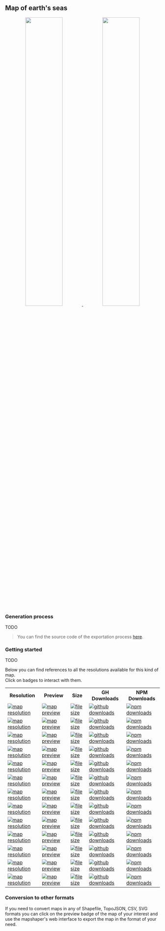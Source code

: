 ## Map of earth's seas
<p align="center">
  <a alt="see earth-seas on mapshaper" href="http://mapshaper.org/?files=https://cdn.rawgit.com/simonepri/geo-maps/next/previews/earth-seas.geo.json">
    <img src="https://raw.githubusercontent.com/simonepri/geo-maps/next/media/geo-maps-earth-seas-shape.png" width ="49%"/>
  </a>
  <a alt="see earth-seas on geojson.io" href="http://geojson.io/#data=data:text/x-url,https://cdn.rawgit.com/simonepri/geo-maps/next/previews/earth-seas.geo.json">
    <img src="https://raw.githubusercontent.com/simonepri/geo-maps/next/media/geo-maps-earth-seas-hover.png" width ="49%"/>
  </a>
</p>

### Generation process
TODO

> You can find the source code of the exportation process [here](gulp/maps/earth-seas.js).

### Getting started
TODO

Below you can find references to all the resolutions available for this kind of map.  
Click on badges to interact with them.

<table>
  <tr>
    <th>Resolution</th>
    <th>Preview</th>
    <th>Size</th>
    <th>GH Downloads</th>
    <th>NPM Downloads</th>
  </tr>

  <tr>
    <td>
      <a href="#earth-seas">
        <img src="https://img.shields.io/badge/resolution-1m-f1c40f.svg" alt="map resolution"/>
      </a>
    </td>
    <td>
      <a href="http://mapshaper.org/?files=https://unpkg.com/@geo-maps/earth-seas-1m/map.geo.json">
        <img src="https://img.shields.io/badge/preview-mapshaper-1abc9c.svg" alt="map preview"/>
      </a>
    </td>
    <td>
      <a href="#earth-seas">
        <img src="http://img.badgesize.io/https://unpkg.com/@geo-maps/earth-seas-1m/map.geo.json" alt="file size"/>
      </a>
    </td>
    <td>
      <a href="https://github.com/simonepri/geo-maps/releases/download/v0.5.0/earth-seas-1m.geo.json">
        <img src="https://img.shields.io/github/downloads/simonepri/geo-maps/latest/earth-seas-1m.geo.json.svg" alt="github downloads"/>
      </a>
    </td>
    <td>
      <a href="https://www.npmjs.com/package/@geo-maps/earth-seas-1m">
        <img src="https://img.shields.io/npm/dm/@geo-maps/earth-seas-1m.svg" alt="npm downloads"/>
      </a>
    </td>
  </tr>

  <tr>
    <td>
      <a href="#earth-seas">
        <img src="https://img.shields.io/badge/resolution-2m5-f1c40f.svg" alt="map resolution"/>
      </a>
    </td>
    <td>
      <a href="http://mapshaper.org/?files=https://unpkg.com/@geo-maps/earth-seas-2m5/map.geo.json">
        <img src="https://img.shields.io/badge/preview-mapshaper-1abc9c.svg" alt="map preview"/>
      </a>
    </td>
    <td>
      <a href="#earth-seas">
        <img src="http://img.badgesize.io/https://unpkg.com/@geo-maps/earth-seas-2m5/map.geo.json" alt="file size"/>
      </a>
    </td>
    <td>
      <a href="https://github.com/simonepri/geo-maps/releases/download/v0.5.0/earth-seas-2m5.geo.json">
        <img src="https://img.shields.io/github/downloads/simonepri/geo-maps/latest/earth-seas-2m5.geo.json.svg" alt="github downloads"/>
      </a>
    </td>
    <td>
      <a href="https://www.npmjs.com/package/@geo-maps/earth-seas-2m5">
        <img src="https://img.shields.io/npm/dm/@geo-maps/earth-seas-2m5.svg" alt="npm downloads"/>
      </a>
    </td>
  </tr>

  <tr>
    <td>
      <a href="#earth-seas">
        <img src="https://img.shields.io/badge/resolution-5m-f1c40f.svg" alt="map resolution"/>
      </a>
    </td>
    <td>
      <a href="http://mapshaper.org/?files=https://unpkg.com/@geo-maps/earth-seas-5m/map.geo.json">
        <img src="https://img.shields.io/badge/preview-mapshaper-1abc9c.svg" alt="map preview"/>
      </a>
    </td>
    <td>
      <a href="#earth-seas">
        <img src="http://img.badgesize.io/https://unpkg.com/@geo-maps/earth-seas-5m/map.geo.json" alt="file size"/>
      </a>
    </td>
    <td>
      <a href="https://github.com/simonepri/geo-maps/releases/download/v0.5.0/earth-seas-5m.geo.json">
        <img src="https://img.shields.io/github/downloads/simonepri/geo-maps/latest/earth-seas-5m.geo.json.svg" alt="github downloads"/>
      </a>
    </td>
    <td>
      <a href="https://www.npmjs.com/package/@geo-maps/earth-seas-5m">
        <img src="https://img.shields.io/npm/dm/@geo-maps/earth-seas-5m.svg" alt="npm downloads"/>
      </a>
    </td>
  </tr>

  <tr>
    <td>
      <a href="#earth-seas">
        <img src="https://img.shields.io/badge/resolution-10m-f1c40f.svg" alt="map resolution"/>
      </a>
    </td>
    <td>
      <a href="http://mapshaper.org/?files=https://unpkg.com/@geo-maps/earth-seas-10m/map.geo.json">
        <img src="https://img.shields.io/badge/preview-mapshaper-1abc9c.svg" alt="map preview"/>
      </a>
    </td>
    <td>
      <a href="#earth-seas">
        <img src="http://img.badgesize.io/https://unpkg.com/@geo-maps/earth-seas-10m/map.geo.json" alt="file size"/>
      </a>
    </td>
    <td>
      <a href="https://github.com/simonepri/geo-maps/releases/download/v0.5.0/earth-seas-10m.geo.json">
        <img src="https://img.shields.io/github/downloads/simonepri/geo-maps/latest/earth-seas-10m.geo.json.svg" alt="github downloads"/>
      </a>
    </td>
    <td>
      <a href="https://www.npmjs.com/package/@geo-maps/earth-seas-10m">
        <img src="https://img.shields.io/npm/dm/@geo-maps/earth-seas-10m.svg" alt="npm downloads"/>
      </a>
    </td>
  </tr>

  <tr>
    <td>
      <a href="#earth-seas">
        <img src="https://img.shields.io/badge/resolution-25m-f1c40f.svg" alt="map resolution"/>
      </a>
    </td>
    <td>
      <a href="http://mapshaper.org/?files=https://unpkg.com/@geo-maps/earth-seas-25m/map.geo.json">
        <img src="https://img.shields.io/badge/preview-mapshaper-1abc9c.svg" alt="map preview"/>
      </a>
    </td>
    <td>
      <a href="#earth-seas">
        <img src="http://img.badgesize.io/https://unpkg.com/@geo-maps/earth-seas-25m/map.geo.json" alt="file size"/>
      </a>
    </td>
    <td>
      <a href="https://github.com/simonepri/geo-maps/releases/download/v0.5.0/earth-seas-25m.geo.json">
        <img src="https://img.shields.io/github/downloads/simonepri/geo-maps/latest/earth-seas-25m.geo.json.svg" alt="github downloads"/>
      </a>
    </td>
    <td>
      <a href="https://www.npmjs.com/package/@geo-maps/earth-seas-25m">
        <img src="https://img.shields.io/npm/dm/@geo-maps/earth-seas-25m.svg" alt="npm downloads"/>
      </a>
    </td>
  </tr>

  <tr>
    <td>
      <a href="#earth-seas">
        <img src="https://img.shields.io/badge/resolution-50m-f1c40f.svg" alt="map resolution"/>
      </a>
    </td>
    <td>
      <a href="http://mapshaper.org/?files=https://unpkg.com/@geo-maps/earth-seas-50m/map.geo.json">
        <img src="https://img.shields.io/badge/preview-mapshaper-1abc9c.svg" alt="map preview"/>
      </a>
    </td>
    <td>
      <a href="#earth-seas">
        <img src="http://img.badgesize.io/https://unpkg.com/@geo-maps/earth-seas-50m/map.geo.json" alt="file size"/>
      </a>
    </td>
    <td>
      <a href="https://github.com/simonepri/geo-maps/releases/download/v0.5.0/earth-seas-50m.geo.json">
        <img src="https://img.shields.io/github/downloads/simonepri/geo-maps/latest/earth-seas-50m.geo.json.svg" alt="github downloads"/>
      </a>
    </td>
    <td>
      <a href="https://www.npmjs.com/package/@geo-maps/earth-seas-50m">
        <img src="https://img.shields.io/npm/dm/@geo-maps/earth-seas-50m.svg" alt="npm downloads"/>
      </a>
    </td>
  </tr>

  <tr>
    <td>
      <a href="#earth-seas">
        <img src="https://img.shields.io/badge/resolution-100m-f1c40f.svg" alt="map resolution"/>
      </a>
    </td>
    <td>
      <a href="http://mapshaper.org/?files=https://unpkg.com/@geo-maps/earth-seas-100m/map.geo.json">
        <img src="https://img.shields.io/badge/preview-mapshaper-1abc9c.svg" alt="map preview"/>
      </a>
    </td>
    <td>
      <a href="#earth-seas">
        <img src="http://img.badgesize.io/https://unpkg.com/@geo-maps/earth-seas-100m/map.geo.json" alt="file size"/>
      </a>
    </td>
    <td>
      <a href="https://github.com/simonepri/geo-maps/releases/download/v0.5.0/earth-seas-100m.geo.json">
        <img src="https://img.shields.io/github/downloads/simonepri/geo-maps/latest/earth-seas-100m.geo.json.svg" alt="github downloads"/>
      </a>
    </td>
    <td>
      <a href="https://www.npmjs.com/package/@geo-maps/earth-seas-100m">
        <img src="https://img.shields.io/npm/dm/@geo-maps/earth-seas-100m.svg" alt="npm downloads"/>
      </a>
    </td>
  </tr>

  <tr>
    <td>
      <a href="#earth-seas">
        <img src="https://img.shields.io/badge/resolution-250m-f1c40f.svg" alt="map resolution"/>
      </a>
    </td>
    <td>
      <a href="http://mapshaper.org/?files=https://unpkg.com/@geo-maps/earth-seas-250m/map.geo.json">
        <img src="https://img.shields.io/badge/preview-mapshaper-1abc9c.svg" alt="map preview"/>
      </a>
    </td>
    <td>
      <a href="#earth-seas">
        <img src="http://img.badgesize.io/https://unpkg.com/@geo-maps/earth-seas-250m/map.geo.json" alt="file size"/>
      </a>
    </td>
    <td>
      <a href="https://github.com/simonepri/geo-maps/releases/download/v0.5.0/earth-seas-250m.geo.json">
        <img src="https://img.shields.io/github/downloads/simonepri/geo-maps/latest/earth-seas-250m.geo.json.svg" alt="github downloads"/>
      </a>
    </td>
    <td>
      <a href="https://www.npmjs.com/package/@geo-maps/earth-seas-250m">
        <img src="https://img.shields.io/npm/dm/@geo-maps/earth-seas-250m.svg" alt="npm downloads"/>
      </a>
    </td>
  </tr>

  <tr>
    <td>
      <a href="#earth-seas">
        <img src="https://img.shields.io/badge/resolution-500m-f1c40f.svg" alt="map resolution"/>
      </a>
    </td>
    <td>
      <a href="http://mapshaper.org/?files=https://unpkg.com/@geo-maps/earth-seas-500m/map.geo.json">
        <img src="https://img.shields.io/badge/preview-mapshaper-1abc9c.svg" alt="map preview"/>
      </a>
    </td>
    <td>
      <a href="#earth-seas">
        <img src="http://img.badgesize.io/https://unpkg.com/@geo-maps/earth-seas-500m/map.geo.json" alt="file size"/>
      </a>
    </td>
    <td>
      <a href="https://github.com/simonepri/geo-maps/releases/download/v0.5.0/earth-seas-500m.geo.json">
        <img src="https://img.shields.io/github/downloads/simonepri/geo-maps/latest/earth-seas-500m.geo.json.svg" alt="github downloads"/>
      </a>
    </td>
    <td>
      <a href="https://www.npmjs.com/package/@geo-maps/earth-seas-500m">
        <img src="https://img.shields.io/npm/dm/@geo-maps/earth-seas-500m.svg" alt="npm downloads"/>
      </a>
    </td>
  </tr>

  <tr>
    <td>
      <a href="#earth-seas">
        <img src="https://img.shields.io/badge/resolution-1km-f1c40f.svg" alt="map resolution"/>
      </a>
    </td>
    <td>
      <a href="http://mapshaper.org/?files=https://unpkg.com/@geo-maps/earth-seas-1km/map.geo.json">
        <img src="https://img.shields.io/badge/preview-mapshaper-1abc9c.svg" alt="map preview"/>
      </a>
    </td>
    <td>
      <a href="#earth-seas">
        <img src="http://img.badgesize.io/https://unpkg.com/@geo-maps/earth-seas-1km/map.geo.json" alt="file size"/>
      </a>
    </td>
    <td>
      <a href="https://github.com/simonepri/geo-maps/releases/download/v0.5.0/earth-seas-1km.geo.json">
        <img src="https://img.shields.io/github/downloads/simonepri/geo-maps/latest/earth-seas-1km.geo.json.svg" alt="github downloads"/>
      </a>
    </td>
    <td>
      <a href="https://www.npmjs.com/package/@geo-maps/earth-seas-1km">
        <img src="https://img.shields.io/npm/dm/@geo-maps/earth-seas-1km.svg" alt="npm downloads"/>
      </a>
    </td>
  </tr>

  <tr>
    <td>
      <a href="#earth-seas">
        <img src="https://img.shields.io/badge/resolution-2km5-f1c40f.svg" alt="map resolution"/>
      </a>
    </td>
    <td>
      <a href="http://mapshaper.org/?files=https://unpkg.com/@geo-maps/earth-seas-2km5/map.geo.json">
        <img src="https://img.shields.io/badge/preview-mapshaper-1abc9c.svg" alt="map preview"/>
      </a>
    </td>
    <td>
      <a href="#earth-seas">
        <img src="http://img.badgesize.io/https://unpkg.com/@geo-maps/earth-seas-2km5/map.geo.json" alt="file size"/>
      </a>
    </td>
    <td>
      <a href="https://github.com/simonepri/geo-maps/releases/download/v0.5.0/earth-seas-2km5.geo.json">
        <img src="https://img.shields.io/github/downloads/simonepri/geo-maps/latest/earth-seas-2km5.geo.json.svg" alt="github downloads"/>
      </a>
    </td>
    <td>
      <a href="https://www.npmjs.com/package/@geo-maps/earth-seas-2km5">
        <img src="https://img.shields.io/npm/dm/@geo-maps/earth-seas-2km5.svg" alt="npm downloads"/>
      </a>
    </td>
  </tr>

  <tr>
    <td>
      <a href="#earth-seas">
        <img src="https://img.shields.io/badge/resolution-5km-f1c40f.svg" alt="map resolution"/>
      </a>
    </td>
    <td>
      <a href="http://mapshaper.org/?files=https://unpkg.com/@geo-maps/earth-seas-5km/map.geo.json">
        <img src="https://img.shields.io/badge/preview-mapshaper-1abc9c.svg" alt="map preview"/>
      </a>
    </td>
    <td>
      <a href="#earth-seas">
        <img src="http://img.badgesize.io/https://unpkg.com/@geo-maps/earth-seas-5km/map.geo.json" alt="file size"/>
      </a>
    </td>
    <td>
      <a href="https://github.com/simonepri/geo-maps/releases/download/v0.5.0/earth-seas-5km.geo.json">
        <img src="https://img.shields.io/github/downloads/simonepri/geo-maps/latest/earth-seas-5km.geo.json.svg" alt="github downloads"/>
      </a>
    </td>
    <td>
      <a href="https://www.npmjs.com/package/@geo-maps/earth-seas-5km">
        <img src="https://img.shields.io/npm/dm/@geo-maps/earth-seas-5km.svg" alt="npm downloads"/>
      </a>
    </td>
  </tr>

  <tr>
    <td>
      <a href="#earth-seas">
        <img src="https://img.shields.io/badge/resolution-10km-f1c40f.svg" alt="map resolution"/>
      </a>
    </td>
    <td>
      <a href="http://mapshaper.org/?files=https://unpkg.com/@geo-maps/earth-seas-10km/map.geo.json">
        <img src="https://img.shields.io/badge/preview-mapshaper-1abc9c.svg" alt="map preview"/>
      </a>
    </td>
    <td>
      <a href="#earth-seas">
        <img src="http://img.badgesize.io/https://unpkg.com/@geo-maps/earth-seas-10km/map.geo.json" alt="file size"/>
      </a>
    </td>
    <td>
      <a href="https://github.com/simonepri/geo-maps/releases/download/v0.5.0/earth-seas-10km.geo.json">
        <img src="https://img.shields.io/github/downloads/simonepri/geo-maps/latest/earth-seas-10km.geo.json.svg" alt="github downloads"/>
      </a>
    </td>
    <td>
      <a href="https://www.npmjs.com/package/@geo-maps/earth-seas-10km">
        <img src="https://img.shields.io/npm/dm/@geo-maps/earth-seas-10km.svg" alt="npm downloads"/>
      </a>
    </td>
  </tr>
</table>

### Conversion to other formats
If you need to convert maps in any of Shapefile, TopoJSON, CSV, SVG formats you can click on the preview badge of the map of your interest and use the mapshaper's web interface to export the map in the format of your need.
